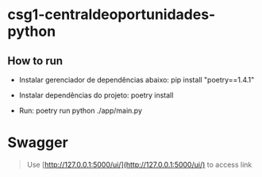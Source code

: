 # csg1-centraldeoportunidades-python

## How to run

- Instalar gerenciador de dependências abaixo:
    pip install "poetry==1.4.1"

- Instalar dependências do projeto:
    poetry install

- Run: poetry run python ./app/main.py

# Swagger
 > Use [http://127.0.0.1:5000/ui/](http://127.0.0.1:5000/ui/) to access link